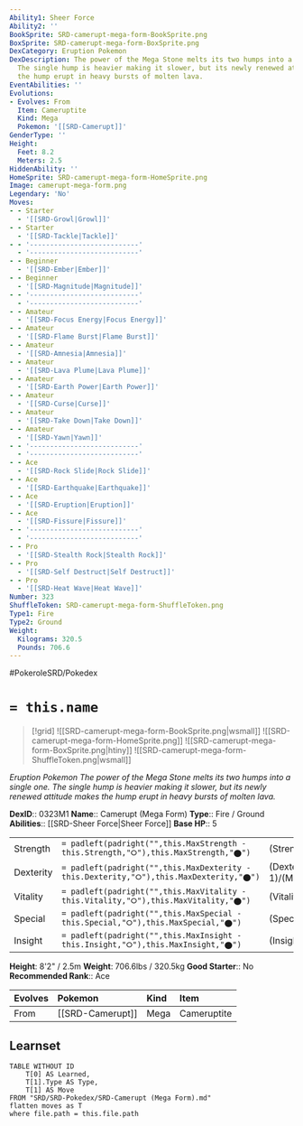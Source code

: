 ```yaml
---
Ability1: Sheer Force
Ability2: ''
BookSprite: SRD-camerupt-mega-form-BookSprite.png
BoxSprite: SRD-camerupt-mega-form-BoxSprite.png
DexCategory: Eruption Pokemon
DexDescription: The power of the Mega Stone melts its two humps into a single one.
  The single hump is heavier making it slower, but its newly renewed attitude makes
  the hump erupt in heavy bursts of molten lava.
EventAbilities: ''
Evolutions:
- Evolves: From
  Item: Cameruptite
  Kind: Mega
  Pokemon: '[[SRD-Camerupt]]'
GenderType: ''
Height:
  Feet: 8.2
  Meters: 2.5
HiddenAbility: ''
HomeSprite: SRD-camerupt-mega-form-HomeSprite.png
Image: camerupt-mega-form.png
Legendary: 'No'
Moves:
- - Starter
  - '[[SRD-Growl|Growl]]'
- - Starter
  - '[[SRD-Tackle|Tackle]]'
- - '---------------------------'
  - '---------------------------'
- - Beginner
  - '[[SRD-Ember|Ember]]'
- - Beginner
  - '[[SRD-Magnitude|Magnitude]]'
- - '---------------------------'
  - '---------------------------'
- - Amateur
  - '[[SRD-Focus Energy|Focus Energy]]'
- - Amateur
  - '[[SRD-Flame Burst|Flame Burst]]'
- - Amateur
  - '[[SRD-Amnesia|Amnesia]]'
- - Amateur
  - '[[SRD-Lava Plume|Lava Plume]]'
- - Amateur
  - '[[SRD-Earth Power|Earth Power]]'
- - Amateur
  - '[[SRD-Curse|Curse]]'
- - Amateur
  - '[[SRD-Take Down|Take Down]]'
- - Amateur
  - '[[SRD-Yawn|Yawn]]'
- - '---------------------------'
  - '---------------------------'
- - Ace
  - '[[SRD-Rock Slide|Rock Slide]]'
- - Ace
  - '[[SRD-Earthquake|Earthquake]]'
- - Ace
  - '[[SRD-Eruption|Eruption]]'
- - Ace
  - '[[SRD-Fissure|Fissure]]'
- - '---------------------------'
  - '---------------------------'
- - Pro
  - '[[SRD-Stealth Rock|Stealth Rock]]'
- - Pro
  - '[[SRD-Self Destruct|Self Destruct]]'
- - Pro
  - '[[SRD-Heat Wave|Heat Wave]]'
Number: 323
ShuffleToken: SRD-camerupt-mega-form-ShuffleToken.png
Type1: Fire
Type2: Ground
Weight:
  Kilograms: 320.5
  Pounds: 706.6
---
```


#PokeroleSRD/Pokedex

# `= this.name`

> [!grid]
> ![[SRD-camerupt-mega-form-BookSprite.png|wsmall]]
> ![[SRD-camerupt-mega-form-HomeSprite.png]]
> ![[SRD-camerupt-mega-form-BoxSprite.png|htiny]]
> ![[SRD-camerupt-mega-form-ShuffleToken.png|wsmall]]


*Eruption Pokemon*
*The power of the Mega Stone melts its two humps into a single one. The single hump is heavier making it slower, but its newly renewed attitude makes the hump erupt in heavy bursts of molten lava.*

**DexID**:: 0323M1
**Name**:: Camerupt (Mega Form)
**Type**:: Fire / Ground
**Abilities**:: [[SRD-Sheer Force|Sheer Force]]
**Base HP**:: 5

|           |                                                                                        |                                          |
| --------- | -------------------------------------------------------------------------------------- | ---------------------------------------- |
| Strength  | `= padleft(padright("",this.MaxStrength - this.Strength,"⭘"),this.MaxStrength,"⬤")`    | (Strength::3)/(MaxStrength::7)   |
| Dexterity | `= padleft(padright("",this.MaxDexterity - this.Dexterity,"⭘"),this.MaxDexterity,"⬤")` | (Dexterity:: 1)/(MaxDexterity::2) |
| Vitality  | `= padleft(padright("",this.MaxVitality - this.Vitality,"⭘"),this.MaxVitality,"⬤")`    | (Vitality::3)/(MaxVitality::6)   |
| Special   | `= padleft(padright("",this.MaxSpecial - this.Special,"⭘"),this.MaxSpecial,"⬤")`       | (Special::4)/(MaxSpecial::8)     |
| Insight   | `= padleft(padright("",this.MaxInsight - this.Insight,"⭘"),this.MaxInsight,"⬤")`       | (Insight::3)/(MaxInsight::6)     |

**Height**: 8'2" / 2.5m
**Weight**: 706.6lbs / 320.5kg
**Good Starter**:: No
**Recommended Rank**:: Ace

| Evolves   | Pokemon          | Kind   | Item        |
|:----------|:-----------------|:-------|:------------|
| From      | [[SRD-Camerupt]] | Mega   | Cameruptite |

## Learnset

```dataview
TABLE WITHOUT ID
    T[0] AS Learned,
    T[1].Type AS Type,
    T[1] AS Move
FROM "SRD/SRD-Pokedex/SRD-Camerupt (Mega Form).md"
flatten moves as T
where file.path = this.file.path
```
